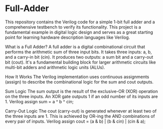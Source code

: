 # Full-Adder
This repository contains the Verilog code for a simple 1-bit full adder and a comprehensive testbench to verify its functionality. This project is a fundamental example in digital logic design and serves as a great starting point for learning hardware description languages like Verilog.

What is a Full Adder?
A full adder is a digital combinational circuit that performs the arithmetic sum of three input bits. It takes three inputs: a, b, and a carry-in bit (cin). It produces two outputs: a sum bit and a carry-out bit (cout). It's a fundamental building block for larger arithmetic circuits like multi-bit adders and arithmetic logic units (ALUs).

How It Works
The Verilog implementation uses continuous assignments (assign) to describe the combinational logic for the sum and cout outputs.

Sum Logic
The sum output is the result of the exclusive-OR (XOR) operation on the three inputs. An XOR gate outputs 1 if an odd number of its inputs are 1.
Verilog
assign sum = a ^ b ^ cin;

Carry-Out Logic
The cout (carry-out) is generated whenever at least two of the three inputs are 1. This is achieved by OR-ing the AND combinations of every pair of inputs.
Verilog
assign cout = (a & b) | (b & cin) | (cin & a);

